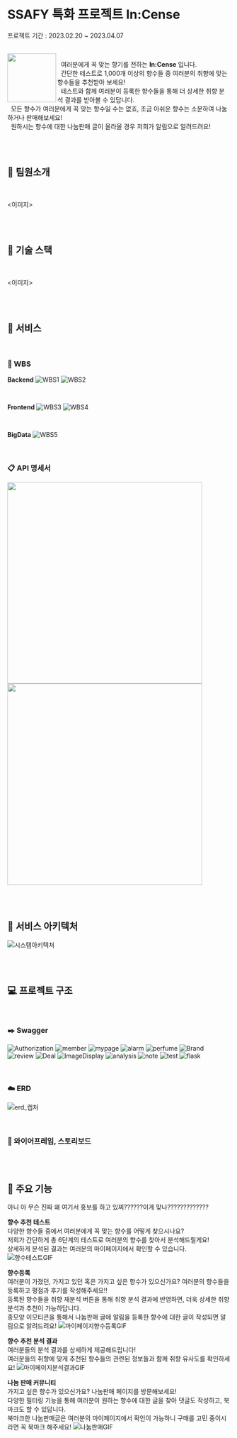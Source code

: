 # **SSAFY 특화 프로젝트 In:Cense**

프로젝트 기간 : 2023.02.20 ~ 2023.04.07

<br>

<img src="/uploads/5c07169f8bdef70891859089c98ccaf6/Icon.png" align="left" width="110" height="110">

&nbsp; 여러분에게 꼭 맞는 향기를 전하는 **In:Cense** 입니다. <br>
&nbsp; 간단한 테스트로 1,000개 이상의 향수들 중 여러분의 취향에 맞는 향수들을 추천받아 보세요! <br>
&nbsp; 테스트와 함께 여러분이 등록한 향수들을 통해 더 상세한 취향 분석 결과를 받아볼 수 있답니다. <br>
&nbsp; 모든 향수가 여러분에게 꼭 맞는 향수일 수는 없죠, 조금 아쉬운 향수는 소분하여 나눔하거나 판매해보세요! <br>
&nbsp; 원하시는 향수에 대한 나눔판매 글이 올라올 경우 저희가 알림으로 알려드려요!



<!-- 여러분의 향수 취향을 테스트하고, 취향에 맞는 향수를 추천받아 보세요. <br>
1,000개 이상의 향수 목록을 둘러보세요. <br>
향수를 소분하여 나눔하거나, 구매 후 아쉬운 향수를 판매해보세요.  <br>
여러분의 활동 내역을 확인하고 상세한 취향 분석 결과를 받아보세요. <br> -->


<br><br>

## 🚴 팀원소개

<br>

<이미지>

<br><br>

## 🔧 기술 스택

<br>

<이미지>

<br><br>

## 📂 서비스

<br>

### 🔎 WBS

**Backend**
![WBS1](/uploads/0d1fc45e527e82a0316d804f873988b8/WBS1.PNG)
![WBS2](/uploads/931b8535a2dc46f69d7f739bc7d8a0b6/WBS2.PNG)

<br>

**Frontend**
![WBS3](/uploads/0897b3fb4640fdb47e23d2a8af485c1a/WBS3.PNG)
![WBS4](/uploads/48b122a25109f97944b16d6827565e43/WBS4.PNG)

<br>

**BigData**
![WBS5](/uploads/9e9dcd1f0733d1bc84139852d4e65cf4/WBS5.PNG)


<br>

### 📋 API 명세서

<!-- 두 이미지를 한 행으로 할 수 있는 최선의 사이즈 -->
<img src="/uploads/a86cf62f8879a0ed0ff465327df19a27/API명세서1.PNG" width="440" height="454">
<img src="/uploads/0cb73b9a2ad83eebf7ac3819553ed42c/API명세서2.PNG" width="440" height="454">


<br><br>

## 🔌 서비스 아키텍처
![시스템아키텍처](/uploads/2a14a81fdb392b15552003714e7ce8a7/시스템아키텍처.png)

<br><br>

## 💻 프로젝트 구조

<br>

### ✒️ Swagger

![Authorization](/uploads/6d12c2c5bdcb13d4a21684f4a6b3dee6/Authorization.PNG)
![member](/uploads/44d8e97306a0735433366f75610c6ea4/member.PNG)
![mypage](/uploads/e53755920653d450781ca341f818f204/mypage.PNG)
![alarm](/uploads/21047e98c786187c1b2c6cbd1578e161/alarm.PNG)
![perfume](/uploads/5add1541512f58e3c4221c47a0b8cc91/perfume.PNG)
![Brand](/uploads/7110e00ff59abc704ba0145f3b472d45/Brand.PNG)
![review](/uploads/1a3b21a416132deab606ffb8198d4873/review.PNG)
![Deal](/uploads/06262fb9611948e6ca47778de50a1c4c/Deal.PNG)
![ImageDisplay](/uploads/ba63f7d397f6df5d7ee7a38fe99aa271/ImageDisplay.PNG)
![analysis](/uploads/7eaf70d2183bb9938e98a26a619a0661/analysis.PNG)
![note](/uploads/0ab0e958f00669116275cacad21085e8/note.PNG)
![test](/uploads/a64b66f8327461cebc9a6aeb2a079679/test.PNG)
![flask](/uploads/59c369ad522a70116b23140570edb00f/flask.PNG)

<br>

### ☁️ ERD

![erd_캡처](/uploads/09982031142393488cfe7f25351b0199/erd_캡처.PNG)

<br>

### 🎨 와이어프레임, 스토리보드

<br><br>

## 🌈 주요 기능

아니 아 무슨 진짜 왜 여기서 홍보를 하고 있찌??????이게 맞나?????????????

**향수 추천 테스트** <br>
다양한 향수들 중에서 여러분에게 꼭 맞는 향수를 어떻게 찾으시나요? <br>
저희가 간단하게 총 6단계의 테스트로 여러분의 향수를 찾아서 분석해드릴게요!<br>
상세하게 분석된 결과는 여러분의 마이페이지에서 확인할 수 있습니다.
![향수테스트GIF](/uploads/291dc6f83cc5a736ae60d4ff8213295b/향수테스트GIF.gif) 


**향수등록** <br>
여러분이 가졌던, 가지고 있던 혹은 가지고 싶은 향수가 있으신가요? 여러분의 향수들을 등록하고 평점과 후기를 작성해주세요!! <br>
등록된 향수들을 취향 재분석 버튼을 통해 취향 분석 결과에 반영하면, 더욱 상세한 취향 분석과 추천이 가능하답니다. <br>
종모양 이모티콘을 통해서 나눔판매 글에 알림을 등록한 향수에 대한 글이 작성되면 알림으로 알려드려요!
![마이페이지향수등록GIF](/uploads/5bab8bec968042fd14179a26cc26b00c/마이페이지향수등록GIF.gif)


**향수 추천 분석 결과** <br>
여러분들의 분석 결과를 상세하게 제공해드립니다!<br>
여러분들의 취향에 맞게 추천된 향수들의 관련된 정보들과 함께 취향 유사도를 확인하세요!
![마이페이지분석결과GIF](/uploads/ee76e194e2f2f28c1abd1647bdaa9c5c/마이페이지분석결과GIF.gif)


**나눔 판매 커뮤니티** <br>
가지고 싶은 향수가 있으신가요? 나눔판매 페이지를 방문해보세요! <br>
다양한 필터링 기능을 통해 여러분이 원하는 향수에 대한 글을 찾아 댓글도 작성하고, 북마크도 할 수 있답니다. <br>
북마크한 나눔판매글은 여러분의 마이페이지에서 확인이 가능하니 구매를 고민 중이시라면 꼭 북마크 해주세요!
![나눔판매GIF](/uploads/925f7f88e4ead8fa7d7b00b81bd83961/나눔판매GIF.gif)
